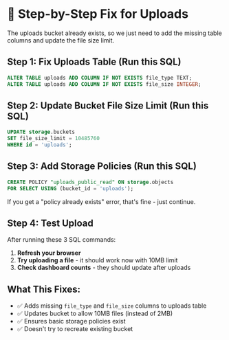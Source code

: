 # 🔧 Step-by-Step Fix for Uploads

The uploads bucket already exists, so we just need to add the missing table columns and update the file size limit.

## Step 1: Fix Uploads Table (Run this SQL)

```sql
ALTER TABLE uploads ADD COLUMN IF NOT EXISTS file_type TEXT;
ALTER TABLE uploads ADD COLUMN IF NOT EXISTS file_size INTEGER;
```

## Step 2: Update Bucket File Size Limit (Run this SQL)

```sql
UPDATE storage.buckets 
SET file_size_limit = 10485760 
WHERE id = 'uploads';
```

## Step 3: Add Storage Policies (Run this SQL)

```sql
CREATE POLICY "uploads_public_read" ON storage.objects 
FOR SELECT USING (bucket_id = 'uploads');
```

If you get a "policy already exists" error, that's fine - just continue.

## Step 4: Test Upload

After running these 3 SQL commands:
1. **Refresh your browser**
2. **Try uploading a file** - it should work now with 10MB limit
3. **Check dashboard counts** - they should update after uploads

## What This Fixes:
- ✅ Adds missing `file_type` and `file_size` columns to uploads table
- ✅ Updates bucket to allow 10MB files (instead of 2MB)
- ✅ Ensures basic storage policies exist
- ✅ Doesn't try to recreate existing bucket
